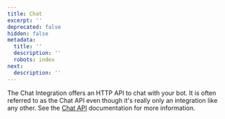 ```yaml
---
title: Chat
excerpt: ''
deprecated: false
hidden: false
metadata:
  title: ''
  description: ''
  robots: index
next:
  description: ''
---
```

The Chat Integration offers an HTTP API to chat with your bot. It is often referred to as the Chat API even though it's really only an integration like any other. See the [Chat API](https://botpress-docs.readme.io/reference/introduction)  documentation for more information.
